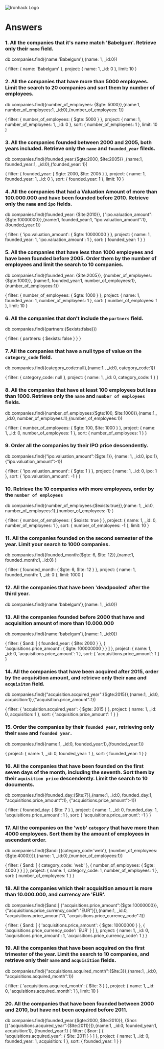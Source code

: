 ![Ironhack Logo](https://i.imgur.com/1QgrNNw.png)

# Answers

### 1. All the companies that it's name match 'Babelgum'. Retrieve only their `name` field.

db.companies.find({name:'Babelgum'},{name: 1, _id:0})

{
 filter: {
  name: 'Babelgum'
 },
 project: {
  name: 1,
  _id: 0
 },
 limit: 10
}
### 2. All the companies that have more than 5000 employees. Limit the search to 20 companies and sort them by **number of employees**.

db.companies.find({number_of_employees: {$gte: 5000}},{name:1, number_of_employees:1, _id:0},{number_of_employees: 1})

{
 filter: {
  number_of_employees: {
   $gte: 5000
  }
 },
 project: {
  name: 1,
  number_of_employees: 1,
  _id: 0
 },
 sort: {
  number_of_employees: 1
 },
 limit: 10
}

### 3. All the companies founded between 2000 and 2005, both years included. Retrieve only the `name` and `founded_year` fileds.

db.companies.find({founded_year:{$gte:2000, $lte:2005}} ,{name:1, founded_year:1, _id:0},{founded_year: 1})

{
 filter: {
  founded_year: {
   $gte: 2000,
   $lte: 2005
  }
 },
 project: {
  name: 1,
  founded_year: 1,
  _id: 0
 },
 sort: {
  founded_year: 1
 },
 limit: 10
}

### 4. All the companies that had a Valuation Amount of more than 100.000.000 and have been founded before 2010. Retrieve only the `name` and `ipo` fields.

db.companies.find({founded_year: {$lte:2010}}, {"ipo.valuation_amount":{$gte:10000000}},{name:1, founded_year:1, "ipo.valuation_amount":1},{founded_year:1})

{
 filter: {
  'ipo.valuation_amount': {
   $gte: 10000000
  }
 },
 project: {
  name: 1,
  founded_year: 1,
  'ipo.valuation_amount': 1
 },
 sort: {
  founded_year: 1
 }
}
### 5. All the companies that have less than 1000 employees and have been founded before 2005. Order them by the number of employees and limit the search to 10 companies.

db.companies.find({founded_year: {$lte:2005}}, {number_of_employees:{$gte:1000}}, {name:1, founded_year:1, number_of_employees:1},{number_of_employees:1})

{
 filter: {
  number_of_employees: {
   $gte: 1000
  }
 },
 project: {
  name: 1,
  founded_year: 1,
  number_of_employees: 1
 },
 sort: {
  number_of_employees: 1
 },
 limit: 10
}

### 6. All the companies that don't include the `partners` field.

db.companies.find({partners:{$exists:false}})

{
 filter: {
  partners: {
   $exists: false
  }
 }
}
### 7. All the companies that have a null type of value on the `category_code` field.

db.companies.find({category_code:null},{name:1., _id:0, category_code:1})

{
 filter: {
  category_code: null
 },
 project: {
  name: 1,
  _id: 0,
  category_code: 1
 }
}

### 8. All the companies that have at least 100 employees but less than 1000. Retrieve only the `name` and `number of employees` fields.

db.companies.find({number_of_employees:{$gte:100, $lte:1000}},{name:1., _id:0, number_of_employees:1},{number_of_employees:1})

{
 filter: {
  number_of_employees: {
   $gte: 100,
   $lte: 1000
  }
 },
 project: {
  name: 1,
  _id: 0,
  number_of_employees: 1
 },
 sort: {
  number_of_employees: 1
 }
}

### 9. Order all the companies by their IPO price descendently.

db.companies.find({"ipo.valuation_amount":{$gte:1}}, {name: 1, _id:0, ipo:1}, {"ipo.valuation_amount":-1})

{
 filter: {
  'ipo.valuation_amount': {
   $gte: 1
  }
 },
 project: {
  name: 1,
  _id: 0,
  ipo: 1
 },
 sort: {
  'ipo.valuation_amount': -1
 }
}

### 10. Retrieve the 10 companies with more employees, order by the `number of employees`

db.companies.find({number_of_employees:{$exists:true}},{name: 1, _id:0, number_of_employees:1},{number_of_employees:-1} )

{
 filter: {
  number_of_employees: {
   $exists: true
  }
 },
 project: {
  name: 1,
  _id: 0,
  number_of_employees: 1
 },
 sort: {
  number_of_employees: -1
 },
 limit: 10
}

### 11. All the companies founded on the second semester of the year. Limit your search to 1000 companies.

db.companies.find({founded_month:{$gte: 6, $lte: 12}},{name:1, founded_month:1, _id:0} )

{
 filter: {
  founded_month: {
   $gte: 6,
   $lte: 12
  }
 },
 project: {
  name: 1,
  founded_month: 1,
  _id: 0
 },
 limit: 1000
}

### 12. All the companies that have been 'deadpooled' after the third year.

db.companies.find({name:'babelgum'},{name: 1, _id:0})

### 13. All the companies founded before 2000 that have and acquisition amount of more than 10.000.000

db.companies.find({name:'babelgum'},{name: 1, _id:0})

{
 filter: {
  $and: [
   {
    founded_year: {
     $lte: 2000
    }
   },
   {
    'acquisitions.price_amount': {
     $gte: 100000000
    }
   }
  ]
 },
 project: {
  name: 1,
  _id: 0,
  'acquisitions.price_amount': 1
 },
 sort: {
  'acquisitions.price_amount': 1
 }
}

### 14. All the companies that have been acquired after 2015, order by the acquisition amount, and retrieve only their `name` and `acquisiton` field.

db.companies.find({"acquisition.acquired_year":{$gte:2015}},{name:1, _id:0, acquisition:1},{"acquisition.price_amount":1})

{
 filter: {
  'acquisition.acquired_year': {
   $gte: 2015
  }
 },
 project: {
  name: 1,
  _id: 0,
  acquisition: 1
 },
 sort: {
  'acquisition.price_amount': 1
 }
}

### 15. Order the companies by their `founded year`, retrieving only their `name` and `founded year`.

db.companies.find({name:1, _id:0, founded_year:1},{founded_year:1})

{
 project: {
  name: 1,
  _id: 0,
  founded_year: 1
 },
 sort: {
  founded_year: 1
 }
}

### 16. All the companies that have been founded on the first seven days of the month, including the seventh. Sort them by their `aquisition price` descendently. Limit the search to 10 documents.

db.companies.find({founded_day:{$lte:7}},{name:1, _id:0, founded_day:1, "acquisitions.price_amount":1}, {"acquisitions.price_amount":-1})

{
 filter: {
  founded_day: {
   $lte: 7
  }
 },
 project: {
  name: 1,
  _id: 0,
  founded_day: 1,
  'acquisitions.price_amount': 1
 },
 sort: {
  'acquisitions.price_amount': -1
 }
 }

### 17. All the companies on the 'web' `category` that have more than 4000 employees. Sort them by the amount of employees in ascendant order.

db.companies.find({$and: [{category_code:'web'}, {number_of_employees:{$gte:4000}}]},{name: 1, _id:0},{number_of_employees:1})

{
 filter: {
  $and: [
   {
    category_code: 'web'
   },
   {
    number_of_employees: {
     $gte: 4000
    }
   }
  ]
 },
 project: {
  name: 1,
  category_code: 1,
  number_of_employees: 1
 },
 sort: {
  number_of_employees: 1
 }
}

### 18. All the companies which their acquisition amount is more than 10.000.000, and currency are 'EUR'.

db.companies.find({$and:[ {"acquisitions.price_amount":{$gte:10000000}}, {"acquisitions.price_currency_code":"EUR"}]},{name:1, _id:0, "acquisitions.price_amount":1, "acquisitions.price_currency_code":1})

{
 filter: {
  $and: [
   {
    'acquisitions.price_amount': {
     $gte: 10000000
    }
   },
   {
    'acquisitions.price_currency_code': 'EUR'
   }
  ]
 },
 project: {
  name: 1,
  _id: 0,
  'acquisitions.price_amount': 1,
  'acquisitions.price_currency_code': 1
 }
}

### 19. All the companies that have been acquired on the first trimester of the year. Limit the search to 10 companies, and retrieve only their `name` and `acquisition` fields.

db.companies.find({"acquisitions.acquired_month":{$lte:3}},{name:1, _id:0, "acquisitions.acquired_month":1})

{
 filter: {
  'acquisitions.acquired_month': {
   $lte: 3
  }
 },
 project: {
  name: 1,
  _id: 0,
  'acquisitions.acquired_month': 1
 },
 limit: 10
}

### 20. All the companies that have been founded between 2000 and 2010, but have not been acquired before 2011.

db.companies.find({founded_year:{$gte:2000, $lte:2010}}, {$nor:[{"acquisitions.acquired_year":{$lte:2011}}]},{name:1, _id:0, founded_year:1, acquisition:1}, {founded_year:1}
{
 filter: {
  $nor: [
   {
    'acquisitions.acquired_year': {
     $lte: 2011
    }
   }
  ]
 },
 project: {
  name: 1,
  _id: 0,
  founded_year: 1,
  acquisition: 1
 },
 sort: {
  founded_year: 1
 }
}
